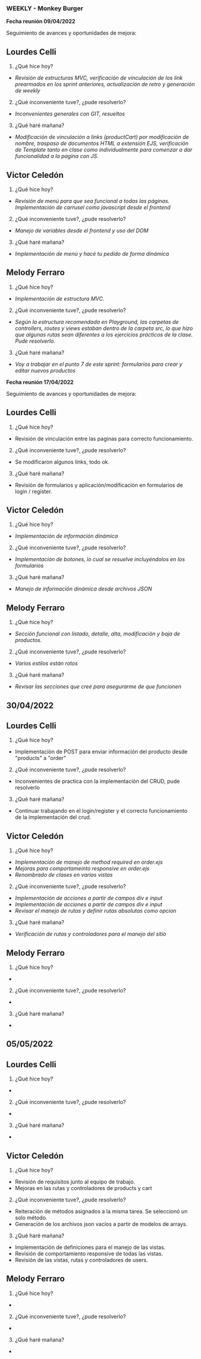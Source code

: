 ### WEEKLY - Monkey Burger

**Fecha reunión 09/04/2022**

Seguimiento de avances y oportunidades de mejora:

## Lourdes Celli

1.  ¿Qué hice hoy?

- _Revisión de estructuras MVC, verificación de vinculación de los link prearmados en los sprint anteriores, actualización de retro y generación de weekly_

2. ¿Qué inconveniente tuve?, ¿pude resolverlo?

- _Inconvenientes generales con GIT, resueltos_

3. ¿Qué haré mañana?

- _Modificación de vinculación a links (productCart) por modificación de nombre, traspaso de documentos HTML a extensión EJS, verificación de Template tanto en clase como individualmente para comenzar a dar funcionalidad a la pagina con JS._

## Victor Celedón

1.  ¿Qué hice hoy?

- _Revisión de menú para que sea funcional a todas las páginas. Implementación de carrusel como javascript desde el frontend_

2. ¿Qué inconveniente tuve?, ¿pude resolverlo?

- _Manejo de variables desde el frontend y uso del DOM_

3. ¿Qué haré mañana?

- _Implementación de menú y hacé tu pedido de forma dinámica_

## Melody Ferraro

1.  ¿Qué hice hoy?

- _Implementación de estructura MVC._

2. ¿Qué inconveniente tuve?, ¿pude resolverlo?

- _Según la estructura recomendada en Playground, las carpetas de controllers, routes y views estaban dentro de la carpeta src, lo que hizo que algunas rutas sean diferentes a los ejercicios prácticos de la clase. Pude resolverlo._

3. ¿Qué haré mañana?

- _Voy a trabajar en el punto 7 de este sprint: formularios para crear y editar nuevos productos_

**Fecha reunión 17/04/2022**

Seguimiento de avances y oportunidades de mejora:

## Lourdes Celli

1.  ¿Qué hice hoy?

- Revisión de vinculación entre las paginas para correcto funcionamiento.

2. ¿Qué inconveniente tuve?, ¿pude resolverlo?

- Se modificaron algunos links, todo ok.

3. ¿Qué haré mañana?

- Revisiòn de formularios y aplicaciòn/modificaciòn en formularios de login / register.

## Victor Celedón

1.  ¿Qué hice hoy?

- _Implementación de información dinámica_

2. ¿Qué inconveniente tuve?, ¿pude resolverlo?

- _Implementación de botones, lo cual se resuelve incluyéndolos en los formularios_

3. ¿Qué haré mañana?

- _Manejo de información dinámica desde archivos JSON_

## Melody Ferraro

1.  ¿Qué hice hoy?

- _Sección funcional con listado, detalle, alta, modificación y baja de productos._

2. ¿Qué inconveniente tuve?, ¿pude resolverlo?

- _Varios estilos están rotos_

3. ¿Qué haré mañana?

- _Revisar las secciones que creé para asegurarme de que funcionen_

## 30/04/2022

## Lourdes Celli

1.  ¿Qué hice hoy?

- Implementaciòn de POST para enviar información del producto desde "products" a "order"

2. ¿Qué inconveniente tuve?, ¿pude resolverlo?

- Inconvenientes de practica con la implementaciòn del CRUD, pude resolverlo

3. ¿Qué haré mañana?

- Continuar trabajando en el login/register y el correcto funcionamiento de la implementación del crud.

## Victor Celedón

1.  ¿Qué hice hoy?

- _Implementación de manejo de method required en order.ejs_
- _Mejoras para comportameinto responsive en order.ejs_
- _Renombrado de clases en varias vistas_

2. ¿Qué inconveniente tuve?, ¿pude resolverlo?

- _Implementación de acciones a partir de campos div e input_
- _Implementación de acciones a partir de campos div e input_
- _Revisar el manejo de rutas y definir rutas absolutas como opcion_

3. ¿Qué haré mañana?

- _Verificación de rutas y controladores para el manejo del sitio_

## Melody Ferraro

1.  ¿Qué hice hoy?

-

2. ¿Qué inconveniente tuve?, ¿pude resolverlo?

-

3. ¿Qué haré mañana?

-

## 05/05/2022

## Lourdes Celli

1.  ¿Qué hice hoy?

-

2. ¿Qué inconveniente tuve?, ¿pude resolverlo?

-

3. ¿Qué haré mañana?

-

## Victor Celedón

1.  ¿Qué hice hoy?

- Revisión de requisitos junto al equipo de trabajo.
- Mejoras en las rutas y controladores de products y cart

2. ¿Qué inconveniente tuve?, ¿pude resolverlo?

- Reiteración de métodos asignados a la misma tarea. Se seleccionó un solo método.
- Generación de los archivos json vacíos a partir de modelos de arrays.

3. ¿Qué haré mañana?

- Implementación de definiciones para el manejo de las vistas.
- Revisión de comportamiento responsive de todas las vistas.
- Revisión de las vistas, rutas y controladores de users.

## Melody Ferraro

1.  ¿Qué hice hoy?

-

2. ¿Qué inconveniente tuve?, ¿pude resolverlo?

-

3. ¿Qué haré mañana?

-
